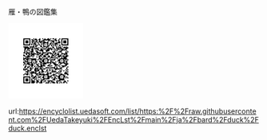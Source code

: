 雁・鴨の図鑑集

<img src="./this.png" />

url:https://encyclolist.uedasoft.com/list/https:%2F%2Fraw.githubusercontent.com%2FUedaTakeyuki%2FEncLst%2Fmain%2Fja%2Fbard%2Fduck%2Fduck.enclst

